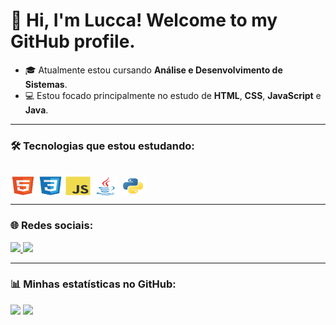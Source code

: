 # 👋 Hi, I'm Lucca! Welcome to my GitHub profile.

- 🎓 Atualmente estou cursando **Análise e Desenvolvimento de Sistemas**.
- 💻 Estou focado principalmente no estudo de **HTML**, **CSS**, **JavaScript** e **Java**.

---

### 🛠️ Tecnologias que estou estudando:

<div style="display: inline_block"><br>
  <img align="center" alt="HTML" height="30" width="40" 
       src="https://raw.githubusercontent.com/devicons/devicon/master/icons/html5/html5-original.svg">
  <img align="center" alt="CSS" height="30" width="40" 
       src="https://raw.githubusercontent.com/devicons/devicon/master/icons/css3/css3-original.svg">
  <img align="center" alt="JavaScript" height="30" width="40" 
       src="https://raw.githubusercontent.com/devicons/devicon/master/icons/javascript/javascript-original.svg">
  <img align="center" alt="Java" height="30" width="40" 
       src="https://raw.githubusercontent.com/devicons/devicon/master/icons/java/java-original.svg">
  <img align="center" alt="Python" height="30" width="40" 
       src="https://raw.githubusercontent.com/devicons/devicon/master/icons/python/python-original.svg"> 
</div>

---

### 🌐 Redes sociais:

<div>
  <a href="https://www.instagram.com/calu_zin/" target="_blank">
    <img src="https://img.shields.io/badge/-Instagram-%23E4405F?style=for-the-badge&logo=instagram&logoColor=white" 
         target="_blank">
  </a>
  <a href="https://www.linkedin.com/in/lucca-galeno-cordeiro-a175502a8/" target="_blank">
    <img src="https://img.shields.io/badge/-LinkedIn-%230077B5?style=for-the-badge&logo=linkedin&logoColor=white" 
         target="_blank">
  </a>
</div>

---

### 📊 Minhas estatísticas no GitHub:

<div>
  <img height="180em" src="https://github-readme-stats.vercel.app/api?username=srlzinn&show_icons=true&theme=dracula&include_all_commits=true&count_private=true"/>
  <img height="180em" src="https://github-readme-stats.vercel.app/api/top-langs/?username=srlzinn&layout=compact&langs_count=7&theme=dracula"/>
</div>
